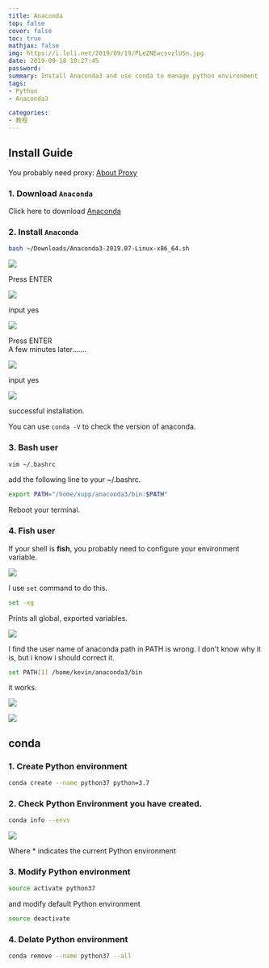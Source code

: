 ```yaml
---
title: Anaconda
top: false
cover: false
toc: true
mathjax: false
img: https://i.loli.net/2019/09/19/PLeZNEwcsvzlUSn.jpg
date: 2019-09-18 10:27:45
password:
summary: Install Anaconda3 and use conda to manage python environment
tags:
- Python
- Anaconda3

categories:
- 教程
---
```


## Install Guide

You probably need proxy: [About Proxy](https://godliuyang.wang/2020/02/04/about-proxy/) 
### 1. Download `Anaconda`

Click here to download [Anaconda](https://www.anaconda.com/distribution/)

### 2. Install `Anaconda`

```bash
bash ~/Downloads/Anaconda3-2019.07-Linux-x86_64.sh
```

![](3.png)

Press ENTER

![](4.png)

input yes 

![](5.png)

Press ENTER    
A few minutes later.......

![](6.png)

input yes

![](7.png)

successful installation.

You can use `conda -V` to check the version of anaconda.

### 3. Bash user

```bash
vim ~/.bashrc
```
add the following line to your ~/.bashrc.

```bash
export PATH="/home/xupp/anaconda3/bin:$PATH"
```
Reboot your terminal.

### 4. Fish user

If your shell is **fish**, you probably need to configure your environment variable.

![](8.png)

I use `set` command to do this.

```bash
set -xg
```

Prints all global, exported variables.

![](1.png)

I find the user name of anaconda path in PATH is wrong.
I don't know why it is, but i know i should correct it.

```bash
set PATH[1] /home/kevin/anaconda3/bin
```
it works.

![](9.png)

![](10.png)

## conda 

### 1. Create Python environment

```bash
conda create --name python37 python=3.7
```

### 2. Check Python Environment you have created.

```bash
conda info --envs
```

![](11.png) 

Where * indicates the current Python environment

### 3. Modify Python environment

```bash
source activate python37
```

and modify default Python environment

```bash
source deactivate
```

### 4. Delate Python environment

```bash
conda remove --name python37 --all
```



